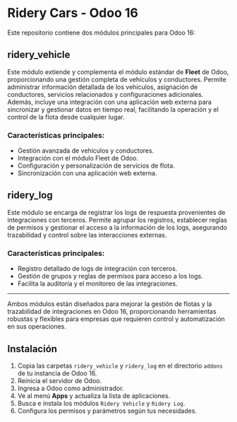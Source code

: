 # Ridery Cars - Odoo 16

Este repositorio contiene dos módulos principales para Odoo 16:

## ridery_vehicle

Este módulo extiende y complementa el módulo estándar de **Fleet** de Odoo, proporcionando una gestión completa de vehículos y conductores. Permite administrar información detallada de los vehículos, asignación de conductores, servicios relacionados y configuraciones adicionales. Además, incluye una integración con una aplicación web externa para sincronizar y gestionar datos en tiempo real, facilitando la operación y el control de la flota desde cualquier lugar.

### Características principales:
- Gestión avanzada de vehículos y conductores.
- Integración con el módulo Fleet de Odoo.
- Configuración y personalización de servicios de flota.
- Sincronización con una aplicación web externa.

## ridery_log

Este módulo se encarga de registrar los logs de respuesta provenientes de integraciones con terceros. Permite agrupar los registros, establecer reglas de permisos y gestionar el acceso a la información de los logs, asegurando trazabilidad y control sobre las interacciones externas.

### Características principales:
- Registro detallado de logs de integración con terceros.
- Gestión de grupos y reglas de permisos para acceso a los logs.
- Facilita la auditoría y el monitoreo de las integraciones.

---

Ambos módulos están diseñados para mejorar la gestión de flotas y la trazabilidad de integraciones en Odoo 16, proporcionando herramientas robustas y flexibles para empresas que requieren control y automatización en sus operaciones.

## Instalación

1. Copia las carpetas `ridery_vehicle` y `ridery_log` en el directorio `addons` de tu instancia de Odoo 16.
2. Reinicia el servidor de Odoo.
3. Ingresa a Odoo como administrador.
4. Ve al menú **Apps** y actualiza la lista de aplicaciones.
5. Busca e instala los módulos `Ridery Vehicle` y `Ridery Log`.
6. Configura los permisos y parámetros según tus necesidades.
